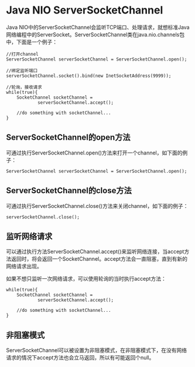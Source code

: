 # Java NIO ServerSocketChannel

Java NIO中的ServerSocketChannel会监听TCP端口、处理请求，就想标准Java网络编程中的ServerSocket。ServerSocketChannel类在java.nio.channels包中，下面是一个例子：

```
//打开channel
ServerSocketChannel serverSocketChannel = ServerSocketChannel.open();

//绑定监听端口
serverSocketChannel.socket().bind(new InetSocketAddress(9999));

//轮询，接收请求
while(true){
    SocketChannel socketChannel =
            serverSocketChannel.accept();

    //do something with socketChannel...
}
```

## ServerSocketChannel的open方法

可通过执行ServerSocketChannel.open\(\)方法来打开一个channel，如下面的例子：

```
ServerSocketChannel serverSocketChannel = ServerSocketChannel.open();
```

## ServerSocketChannel的close方法

可通过执行ServerSocketChannel.close\(\)方法来关闭channel，如下面的例子：

```
serverSocketChannel.close();
```

## 监听网络请求

可以通过执行方法ServerSocketChannel.accept\(\)来监听网络连接，当accept方法返回时，将会返回一个SocketChannel。accept方法会一直阻塞，直到有新的网络请求出现。

如果不想只监听一次网络请求，可以使用轮询的当时执行accept方法：

```
while(true){
    SocketChannel socketChannel =
            serverSocketChannel.accept();

    //do something with socketChannel...
}
```

## 非阻塞模式

ServerSocketChannel可以被设置为非阻塞模式，在非阻塞模式下，在没有网络请求的情况下accept方法也会立马返回，所以有可能返回个null。

